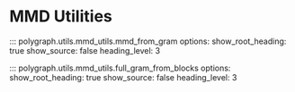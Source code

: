 # MMD Utilities

::: polygraph.utils.mmd_utils.mmd_from_gram
    options:
        show_root_heading: true
        show_source: false
        heading_level: 3

::: polygraph.utils.mmd_utils.full_gram_from_blocks
    options:
        show_root_heading: true
        show_source: false
        heading_level: 3
